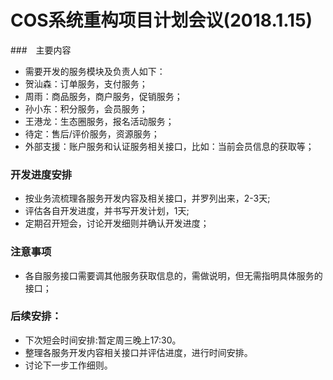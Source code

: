 # COS系统重构项目计划会议(2018.1.15)

###　主要内容

* 需要开发的服务模块及负责人如下：
* 贺汕森：订单服务，支付服务；
* 周雨：商品服务，商户服务，促销服务；
* 孙小东：积分服务，会员服务；
* 王港龙：生态圈服务，报名活动服务；
* 待定：售后/评价服务，资源服务；
* 外部支援：账户服务和认证服务相关接口，比如：当前会员信息的获取等；

### 开发进度安排

* 按业务流梳理各服务开发内容及相关接口，并罗列出来，2-3天;
* 评估各自开发进度，并书写开发计划，1天;
* 定期召开短会，讨论开发细则并确认开发进度；

### 注意事项

* 各自服务接口需要调其他服务获取信息的，需做说明，但无需指明具体服务的接口；

### 后续安排：

* 下次短会时间安排:暂定周三晚上17:30。
* 整理各服务开发内容相关接口并评估进度，进行时间安排。
* 讨论下一步工作细则。